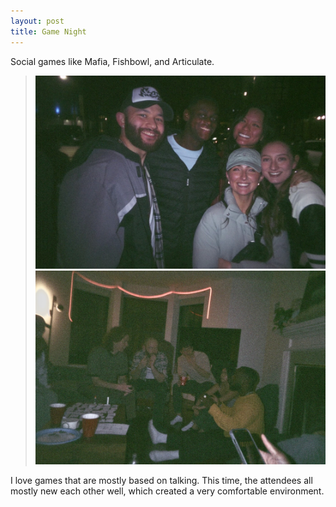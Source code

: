 ```yaml
---
layout: post
title: Game Night
---
```


Social games like Mafia, Fishbowl, and Articulate.

  > ![Game Night 1](/docs/assets/images/game-night-1.jpeg) ![Game Night 2](/docs/assets/images/game-night-2.jpeg)

I love games that are mostly based on talking. This time, the attendees all mostly new each other well, which created a very comfortable environment.